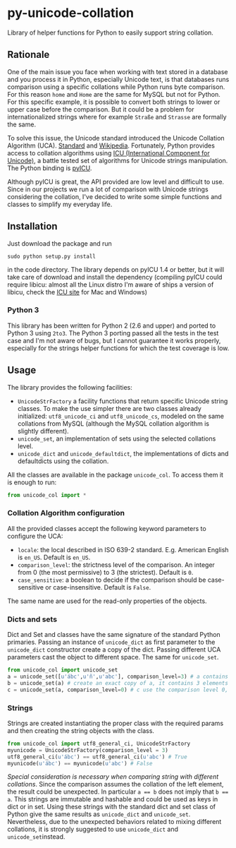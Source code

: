 # py-unicode-collation
Library of helper functions for Python to easily support string collation.

## Rationale
One of the main issue you face when working with text stored in a database and you process it in Python, especially Unicode text, is that databases runs comparison using a specific collations while Python runs byte comparison. For this reason `home` and `Home` are the same for MySQL but not for Python. For this specific example, it is possible to convert both strings to lower or upper case before the comparison. But it could be a problem for internationalized strings where for example `Straße` and `Strasse` are formally the same.

To solve this issue, the Unicode standard introduced the Unicode Collation Algorithm (UCA). [Standard](http://unicode.org/reports/tr10/) and [Wikipedia](https://en.wikipedia.org/wiki/Unicode_collation_algorithm). Fortunately, Python provides access to collation algorithms using [ICU (International Component for Unicode)](http://site.icu-project.org/), a battle tested set of algorithms for Unicode strings manipulation. The Python binding is [pyICU](https://pypi.python.org/pypi/PyICU/).

Although pyICU is great, the API provided are low level and difficult to use. Since in our projects we run a lot of comparison with Unicode strings considering the collation, I've decided to write some simple functions and classes to simplify my everyday life.

## Installation
Just download the package and run
```
sudo python setup.py install
```
in the code directory. The library depends on pyICU 1.4 or better, but it will take care of download and install the dependency (compiling pyICU could require libicu: almost all the Linux distro I'm aware of ships a version of libicu, check the [ICU site](http://site.icu-project.org/) for Mac and Windows)
### Python 3
This library has been written for Python 2 (2.6 and upper) and ported to Python 3 using `2to3`. The Python 3 porting passed all the tests in the test case and I'm not aware of bugs, but I cannot guarantee it works properly, especially for the strings helper functions for which the test coverage is low.

## Usage
The library provides the following facilities:
* `UnicodeStrFactory` a facility functions that return specific Unicode string classes. To make the use simpler there are two classes already initialized: `utf8_unicode_ci` and `utf8_unicode_cs`, modeled on the same collations from MySQL (although the MySQL collation algorithm is slightly different).
* `unicode_set`, an implementation of sets using the selected collations level.
* `unicode_dict` and `unicode_defaultdict`, the implementations of dicts and defaultdicts using the collation.

All the classes are available in the package `unicode_col`. To access them it is enough to run:
```python
from unicode_col import *
```
### Collation Algorithm configuration
All the provided classes accept the following keyword parameters to configure the UCA:
* `locale`: the local described in ISO 639-2 standard. E.g. American English is `en_US`. Default is `en_US`.
* `comparison_level`: the strictness level of the comparison. An integer from 0 (the most permissive) to 3 (the strictest). Default is `0`.
* `case_sensitive`: a boolean to decide if the comparison should be case-sensitive or case-insensitive. Default is `False`.

The same name are used for the read-only properties of the objects.
### Dicts and sets
Dict and Set and classes have the same signature of the standard Python primaries. Passing an instance of `unicode_dict` as first parameter to the `unicode_dict` constructor create a copy of the dict. Passing different UCA parameters cast the object to different space. The same for `unicode_set`.
```python
from unicode_col import unicode_set
a = unicode_set([u'ábc',u'ñ',u'abc'], comparison_level=3) # a contains 3 elements
b = unicode_set(a) # create an exact copy of a, it contains 3 elements
c = unicode_set(a, comparison_level=0) # c use the comparison level 0, It contains only two elements because ábc and abc are the same
```
### Strings
Strings are created instantiating the proper class with the required params and then creating the string objects with the class.
```python
from unicode_col import utf8_general_ci, UnicodeStrFactory
myunicode = UnicodeStrFactory(comparison_level = 3)
utf8_general_ci(u'ábc') == utf8_general_ci(u'abc') # True
myunicode(u'ábc') == myunicode(u'abc') # False
```
_Special consideration is necessary when comparing string with different collations_. Since the comparison assumes the collation of the left element, the result could be unexpected. In particular `a == b` does not imply that `b == a`.
This strings are immutable and hashable and could be used as keys in dict or in set. Using these strings with the standard dict and set class of Python give the same results as `unicode_dict` and `unicode_set`. Nevertheless, due to the unexpected behaviors related to mixing different collations, it is strongly suggested to use `unicode_dict` and `unicode_set`instead.
